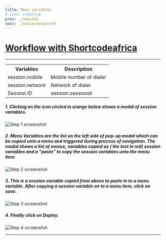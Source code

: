 ```yaml
---
title: Menu variables
# icon: creative
prev: ./session
next: ./actionresultref
---
```


# [Workflow with Shortcodeafrica](https://app.tango.us/app/workflow/2ff59c95-56de-4c36-8de6-972b20cfb30b?utm_source=markdown&utm_medium=markdown&utm_campaign=workflow%20export%20links)

---

<table>
  <tr>
    <th>Variables</th>
    <th>Description</th>
  </tr>
  <tr>
    <td>session.mobile</td>
     <td>Mobile number of dialer</td>
  </tr>
  <tr>
     <td>session.network</td>
    <td>Network of dialer</td>
  
  </tr>
  <tr>
    <td>Session ID</td>
     <td>session.sessionid</td>
  </tr>
</table>

##### 1. Clicking on the icon circled in orange below shows a modal of session variables.

![Step 1 screenshot](https://images.tango.us/workflows/2ff59c95-56de-4c36-8de6-972b20cfb30b/steps/3a7ff5c4-636e-4159-9835-716c93a022e1/2b1d4af0-ad79-4217-974c-424d95aa42a3.png?crop=focalpoint&fit=crop&fp-x=0.6130&fp-y=0.4579&fp-z=1.1027&w=1200&blend-align=bottom&blend-mode=normal&blend-x=800&blend64=aHR0cHM6Ly9pbWFnZXMudGFuZ28udXMvc3RhdGljL21hZGUtd2l0aC10YW5nby13YXRlcm1hcmsucG5n)

##### 2. Menu Variables are the list on the left side of pop-up modal which can be copied unto a menu and triggered during process of navigation. The modal shows a list of menus, variables copied as ( the text in red) session variables and a "paste" to copy the session variables unto the menu item.

![Step 2 screenshot](https://images.tango.us/workflows/2ff59c95-56de-4c36-8de6-972b20cfb30b/steps/de983439-a8b8-4f26-9276-3db5a295eb91/51c03098-4342-40c4-bfbf-6e28de923967.png?crop=focalpoint&fit=crop&fp-x=0.6079&fp-y=0.4701&fp-z=1.0764&w=1200&blend-align=bottom&blend-mode=normal&blend-x=800&blend64=aHR0cHM6Ly9pbWFnZXMudGFuZ28udXMvc3RhdGljL21hZGUtd2l0aC10YW5nby13YXRlcm1hcmsucG5n)

##### 3. This is a session variable copied from above to paste in to a menu variable. After copying a session variable on to a menu item, click on save.

![Step 3 screenshot](https://images.tango.us/workflows/2ff59c95-56de-4c36-8de6-972b20cfb30b/steps/c080caaf-cf01-453f-bb3e-57f3a53a1af2/f93aaa93-2288-4b85-9d82-ce91de59736d.png?crop=focalpoint&fit=crop&fp-x=0.6079&fp-y=0.4701&fp-z=1.0764&w=1200&blend-align=bottom&blend-mode=normal&blend-x=800&blend64=aHR0cHM6Ly9pbWFnZXMudGFuZ28udXMvc3RhdGljL21hZGUtd2l0aC10YW5nby13YXRlcm1hcmsucG5n)

##### 4. Finally click on Deploy.

![Step 4 screenshot](https://images.tango.us/workflows/2ff59c95-56de-4c36-8de6-972b20cfb30b/steps/443c4cd8-28d5-43f9-8256-05a2a0a44661/f6010ad4-a71c-4587-b091-f0230236f627.png?crop=focalpoint&fit=crop&fp-x=0.8414&fp-y=0.1896&fp-z=2.6483&w=1200&blend-align=bottom&blend-mode=normal&blend-x=800&blend64=aHR0cHM6Ly9pbWFnZXMudGFuZ28udXMvc3RhdGljL21hZGUtd2l0aC10YW5nby13YXRlcm1hcmsucG5n)

---
